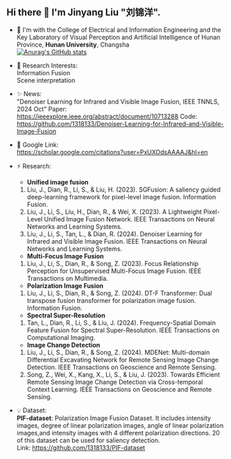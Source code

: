 ## Hi there 👋 I'm Jinyang Liu "刘锦洋".

- 🌱 I'm with the College of Electrical and Information Engineering and the Key Laboratory of Visual Perception and Artificial Intelligence of Hunan Province, __Hunan University__, Changsha  
[![Anurag's GitHub stats](https://github-readme-stats.vercel.app/api?username=1318133&show_icons=true&theme=react)](https://github.com/1318133/github-readme-stats)

- 🔭 Research Interests:  
  Information Fusion  
  Scene interpretation  
  
- ✨ News:  
  "Denoiser Learning for Infrared and Visible Image Fusion, IEEE TNNLS, 2024 Oct" Paper: https://ieeexplore.ieee.org/abstract/document/10713288 Code: https://github.com/1318133/Denoiser-Learning-for-Infrared-and-Visible-Image-Fusion

- 💬 Google Link:  
  https://scholar.google.com/citations?user=PxUXOdsAAAAJ&hl=en

- ⚡ Research:  
  * __Unified image fusion__
  1. Liu, J., Dian, R., Li, S., & Liu, H. (2023). SGFusion: A saliency guided deep-learning framework for pixel-level image fusion. Information Fusion.
  2. Liu, J., Li, S., Liu, H., Dian, R., & Wei, X. (2023). A Lightweight Pixel-Level Unified Image Fusion Network. IEEE Transactions on Neural Networks and Learning Systems.
  3. Liu, J., Li, S., Tan, L., & Dian, R. (2024). Denoiser Learning for Infrared and Visible Image Fusion. IEEE Transactions on Neural Networks and Learning Systems.
  * __Multi-Focus Image Fusion__
  1. Liu, J., Li, S., Dian, R., & Song, Z. (2023). Focus Relationship Perception for Unsupervised Multi-Focus Image Fusion. IEEE Transactions on Multimedia.
  * __Polarization Image Fusion__
  1. Liu, J., Li, S., Dian, R., & Song, Z. (2024). DT-F Transformer: Dual transpose fusion transformer for polarization image fusion. Information Fusion.
  * __Spectral Super-Resolution__
  1. Tan, L., Dian, R., Li, S., & Liu, J. (2024). Frequency-Spatial Domain Feature Fusion for Spectral Super-Resolution. IEEE Transactions on Computational Imaging.
  * __Image Change Detection__
  1. Liu, J., Li, S., Dian, R., & Song, Z. (2024). MDENet: Multi-domain Differential Excavating Network for Remote Sensing Image Change Detection. IEEE Transactions on Geoscience and Remote Sensing.
  2. Song, Z., Wei, X., Kang, X., Li, S., & Liu, J. (2023). Towards Efficient Remote Sensing Image Change Detection via Cross-temporal Context Learning. IEEE Transactions on Geoscience and Remote Sensing.

- 💡 Dataset:  
  __PIF-dataset__: Polarization Image Fusion Dataset. It includes intensity images, degree of linear polarization images, angle of linear polarization images,and intensity images with 4 different polarization directions. 20 of this dataset can be used for saliency detection.  
  Link: https://github.com/1318133/PIF-dataset
  

<!--
**1318133/1318133** is a ✨ _special_ ✨ repository because its `README.md` (this file) appears on your GitHub profile.

Here are some ideas to get you started:

- 🔭 I’m currently working on ...
- 🌱 I’m currently learning ...
- 👯 I’m looking to collaborate on ...
- 🤔 I’m looking for help with ...
- 💬 Ask me about ...
- 📫 How to reach me: ...
- 😄 Pronouns: ...
- ⚡ Fun fact: ...
-->
